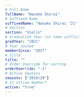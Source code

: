 ```yaml
---
# Full Name
fullName: "Nanako Shirai"
# Suffixed Name
suffixedName: "Nanako Shirai ’21"
# Section
section: "Violin"
# Graduation Year (or name suffix)
gradYear: "2021"
# Year Joined
memberSince: "2017"
# Title
title: ""
# Order Override for sorting
orderOverride: "-1"
# Active Seasons
seasons: ["2019/20"]
# Is active member?
active: "true"
---
```


